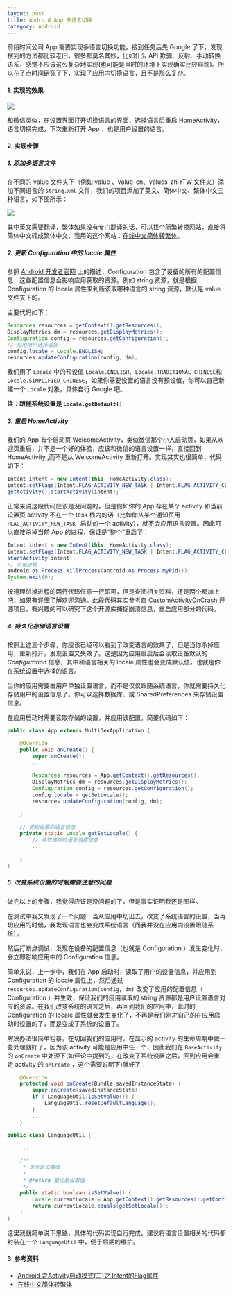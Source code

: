 ```yaml
---
layout: post
title: Android App 多语言切换
category: Android
---
```


前段时间公司 App 需要实现多语言切换功能，接到任务后先 Google 了下，发现搜到的方法都比较老旧，很多都莫名其妙，比如什么 API 欺骗、反射、手动转换语系，感觉不应该这么复杂地实现(也可能是当时的环境下实现确实比较麻烦)。所以花了点时间研究了下，实现了应用内切换语言，且不是那么复杂。

#### 1. 实现的效果
![](http://ac-qygvx1cc.clouddn.com/e210b5e3d4374be1.png)

和微信类似，在设置界面打开切换语言的界面，选择语言后重启 HomeActivity，语言切换完成，下次重新打开 App ，也是用户设置的语言。

#### 2. 实现步骤

##### 1. 添加多语言文件

在不同的 value 文件夹下（例如 value 、value-en、values-zh-rTW 文件夹）添加不同语言的 `string.xml` 文件，我们的项目添加了英文、简体中文、繁体中文三种语言，如下图所示：

![](http://ac-QYgvX1CC.clouddn.com/50e346171231a31d.png)

其中英文需要翻译，繁体如果没有专门翻译的话，可以找个简繁转换网站，直接将简体中文转成繁体中文，我用的这个网站：[在线中文简体转繁体](http://www.vifo.com.cn/fanti/)。

##### 2. 更新 Configuration 中的 locale 属性

参照 [Android 开发者官网](http://developer.android.com/reference/android/content/res/Configuration.html) 上的描述，Configuration 包含了设备的所有的配置信息，这些配置信息会影响应用获取的资源。例如 string 资源，就是根据 Configuration 的 locale 属性来判断该取哪种语言的 string 资源，默认是 value 文件夹下的。

主要代码如下：

~~~ java
Resources resources = getContext().getResources();
DisplayMetrics dm = resources.getDisplayMetrics();
Configuration config = resources.getConfiguration();
// 应用用户选择语言
config.locale = Locale.ENGLISH;
resources.updateConfiguration(config, dm);
~~~

我们用了 `Locale` 中的预设值 `Locale.ENGLISH`、`Locale.TRADITIONAL_CHINESE`和 `Locale.SIMPLIFIED_CHINESE`，如果你需要设置的语言没有预设值，你可以自己新建一个 `Locale` 对象，具体自行 Google 吧。

**注：跟随系统设置是 `Locale.getDefault()`**

##### 3. 重启 HomeActivity 

我们的 App 有个启动页 WelcomeActivity，类似微信那个小人启动页，如果从欢迎页重启，并不是一个好的体验，应该和微信的语言设置一样，直接回到 HomeActivity ,而不是从 WelcomeActivity 重新打开。实现其实也很简单，代码如下：

~~~ java
Intent intent = new Intent(this, HomeActivity.class);
intent.setFlags(Intent.FLAG_ACTIVITY_NEW_TASK | Intent.FLAG_ACTIVITY_CLEAR_TASK);
getActivity().startActivity(intent);
~~~

正常来说这段代码应该是没问题的，但是假如你的 App 存在某个 activity 和当前设置页 activity 不在一个 task 栈内的话（比如你从某个通知页用 `FLAG_ACTIVITY_NEW_TASK ` 启动的一个 activity），就不会应用语言设置。因此可以直接杀掉当前 App 的进程，保证是“整个”重启了：

~~~ java
Intent intent = new Intent(this, HomeActivity.class);
intent.setFlags(Intent.FLAG_ACTIVITY_NEW_TASK | Intent.FLAG_ACTIVITY_CLEAR_TASK);
startActivity(intent);
// 杀掉进程
android.os.Process.killProcess(android.os.Process.myPid());
System.exit(0);
~~~

按道理杀掉进程的两行代码任意一行即可，但是查阅相关资料，还是两个都加上吧，如果有详细了解欢迎沟通。此段代码其实参考自 [CustomActivityOnCrash](https://github.com/Ereza/CustomActivityOnCrash) 开源项目，有兴趣的可以研究下这个开源库捕捉崩溃信息，重启应用部分的代码。

##### 4. 持久化存储语言设置

按照上述三个步骤，你应该已经可以看到了改变语言的效果了，但是当你杀掉应用，重新打开，发现设置又失效了。这是因为应用重启后会读取设备默认的 *Configuration* 信息，其中和语言相关的 locale 属性也会变成默认值，也就是你在系统设置中选择的语言。

当你的应用需要由用户单独设置语言，而不是仅仅跟随系统语言，你就需要持久化存储用户的设置信息了。你可以选择数据库、或 SharedPreferences 来存储设置信息。

在应用启动时需要读取存储的设置，并应用该配置，简要代码如下：

~~~ java
public class App extends MultiDexApplication {

    @Override
    public void onCreate() {
        super.onCreate();
        ...
        
        Resources resources = App.getContext().getResources();
        DisplayMetrics dm = resources.getDisplayMetrics();
        Configuration config = resources.getConfiguration();
        config.locale = getSetLocale();
        resources.updateConfiguration(config, dm);
        
    }
    
    // 得到设置的语言信息
    private static Locale getSetLocale() {
        // 读取储存的语言设置信息
        ...
    
    }
}
~~~

##### 5. 改变系统设置的时候需要注意的问题

做完以上的步骤，我觉得应该是没问题的了，但是事实证明我还是图样。

在测试中我又发现了一个问题：当从应用中切出去，改变了系统语言的设置，当再切应用的时候，我发现语言也会变成系统语言（而我并没在应用内设置跟随系统）。

然后打断点调试，发现在设备的配置信息（也就是 Configuration ）发生变化时，会立即影响应用中的 Configuration 信息。

简单来说，上一步中，我们在 App 启动时，读取了用户的设置信息，并应用到 Configuration 的 locale 属性上，然后通过 `resources.updateConfiguration(config, dm)` 改变了应用的配置信息（ Configuration ）并生效，保证我们的应用读取的 string 资源都是用户设置语言对应的资源。在我们改变系统的语言之后，再回到我们的应用中，此时的 Configuration 的 locale 属性就会发生变化了，不再是我们刚才自己的在应用启动时设置的了，而是变成了系统的设置了。 

解决办法很简单粗暴，在切回我们的应用时，在显示的 activity 的生命周期中做一些处理就好了，因为该 activity 可能是应用中任一个，因此我们在 `BaseActivity` 的 `onCreate` 中处理下(如评论中提到的，在改变了系统设置之后，回到应用会重走 activity 的 `onCreate` ，这个需要说明下)就好了：

~~~ java
    @Override
    protected void onCreate(Bundle savedInstanceState) {
        super.onCreate(savedInstanceState);
        if (!LanguageUtil.isSetValue()) {
            LanguageUtil.resetDefaultLanguage();
        }
        ...
    }
~~~

~~~ java 
public class LanguageUtil {
    
    ...
    
    /**
     * 是否是设置值
     *
     * @return 是否是设置值
     */
    public static boolean isSetValue() {
        Locale currentLocale = App.getContext().getResources().getConfiguration().locale;
        return currentLocale.equals(getSetLocale());
    }
}
~~~

这里我就简单说下思路，具体的代码实现自行完成。建议将语言设置相关的代码都封装在一个 `LanguageUtil` 中，便于后期的维护。

#### 3. 参考资料
- [Android 之Activity启动模式(二)之 Intent的Flag属性](http://wangkuiwu.github.io/2014/06/26/IntentFlag/)
- [在线中文简体转繁体](http://www.vifo.com.cn/fanti/)